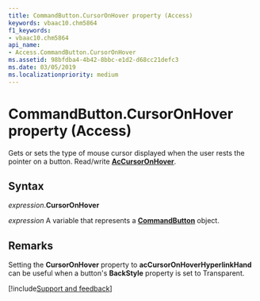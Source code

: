 ```yaml
---
title: CommandButton.CursorOnHover property (Access)
keywords: vbaac10.chm5864
f1_keywords:
- vbaac10.chm5864
api_name:
- Access.CommandButton.CursorOnHover
ms.assetid: 98bfdba4-4b42-8bbc-e1d2-d68cc21defc3
ms.date: 03/05/2019
ms.localizationpriority: medium
---
```



# CommandButton.CursorOnHover property (Access)

Gets or sets the type of mouse cursor displayed when the user rests the pointer on a button. Read/write **[AcCursorOnHover](Access.AcCursorOnHover.md)**.


## Syntax

_expression_.**CursorOnHover**

_expression_ A variable that represents a **[CommandButton](Access.CommandButton.md)** object.


## Remarks

Setting the **CursorOnHover** property to **acCursorOnHoverHyperlinkHand** can be useful when a button's **BackStyle** property is set to Transparent.




[!include[Support and feedback](~/includes/feedback-boilerplate.md)]
